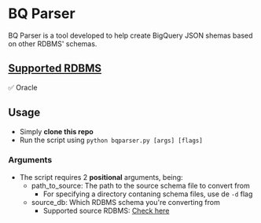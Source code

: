 # BQ Parser

BQ Parser is a tool developed to help create BigQuery JSON shemas based on other RDBMS' schemas.

## [Supported RDBMS](#supported-rdbms)

:white_check_mark: Oracle

## Usage

- Simply **clone this repo**
- Run the script using `python bqparser.py [args] [flags]`

### Arguments

- The script requires 2 **positional** arguments, being:
  - path_to_source: The path to the source schema file to convert from
    - For specifying a directory contaning schema files, use de `-d` flag
  - source_db: Which RDBMS schema you're converting from
    - Supported source RDBMS: [Check here](supported-rdbms)

